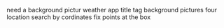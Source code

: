 need a background pictur
weather app title tag
background pictures four location
search by cordinates
fix points at the box